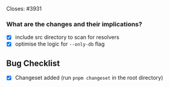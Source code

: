 <!--
Thanks for opening a PR! Your contribution is much appreciated.
To make sure your PR is handled as smoothly as possible please:
 - Link issue via "Closes #[issue_number]
 - Choose & follow the right checklist for the change that you're making:

Please make sure to add a changeset. Run `pnpm changeset` in the root directory to do so.
Then select updated Blitz packages when prompted, and add a short message describing the changes. 
The message should be user-facing — explain **what** was changed, not **how**.
Ignore if there are no user-facing changes.
-->

Closes: #3931

### What are the changes and their implications?

- [x] include src directory to scan for resolvers
- [x] optimise the logic for `--only-db` flag  

## Bug Checklist

- [x] Changeset added (run `pnpm changeset` in the root directory)

